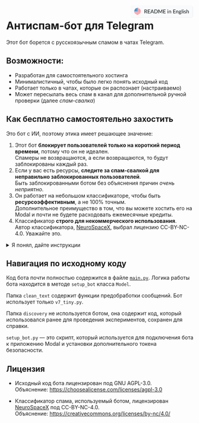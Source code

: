 <a href="./README.md">
   <img align="right" alt="README in English" src="./.github/readme-assets/readme-in-english.svg" height="36" /></a>
   
# Антиспам-бот для Telegram

Этот бот борется с русскоязычным спамом в чатах Telegram.

## Возможности:

- Разработан для самостоятельного хостинга
- Минималистичный, чтобы было легко понять исходный код
- Работает только в чатах, которые он распознает (настраиваемо)
- Может пересылать весь спам в канал для дополнительной ручной проверки (далее _спам-свалка_)

## Как бесплатно самостоятельно захостить

Это бот с ИИ, поэтому этика имеет решающее значение:

1. Этот бот **блокирует пользователей только на короткий период времени**, потому что он не идеален.  
   Спамеры не возвращаются, а если возвращаются, то будут заблокированы каждый раз.
2. Если у вас есть ресурсы, **следите за спам-свалкой для неправильно заблокированных пользователей**.  
   Быть заблокированными ботом без объяснения причин _очень неприятно_.
3. Он работает на небольшом классификаторе, чтобы быть **ресурсоэффективным**, а не 100% точным.  
   Дополнительное преимущество в том, что вы можете хостить его на Modal и почти не будете расходовать ежемесячные кредиты.
4. Классификатор **строго для некоммерческого использования**.  
   Автор классификатора, [NeuroSpaceX](https://huggingface.co/NeuroSpaceX), выбрал лицензию CC-BY-NC-4.0. Уважайте это.

<details><summary>Я понял, дайте инструкции</summary>

&nbsp;  
Вам понадобится установленный [uv](https://github.com/astral-sh/uv).

1. Склонируйте этот проект
2. Запустите `uv sync` для установки зависимостей
3. Переименуйте файл `.env.sample` в `.env`
4. Создайте аккаунт на [modal.com](https://modal.com); там будет хоститься бот
   1. Запустите в терминале `uv run modal setup` для входа в Modal
5. Скачайте архив `classifier.zip` с [последнего релиза на GitHub](https://github.com/illright/telegram-antispam/releases/latest) (ищите раздел "Assets") и распакуйте его в эту папку
6. Создайте Telegram-бота с помощью [@BotFather](https://t.me/BotFather)
   1. Скопируйте токен бота в `TELEGRAM_BOT_TOKEN` в файле `.env`, удалив оттуда токен-пример
7. [Создайте длинный пароль](https://bitwarden.com/password-generator/#password-generator) (50 символов) и скопируйте его в `EXTRA_SECURITY_TOKEN` в файле `.env`, удалив оттуда значение-пример.
8. Создайте секрет на Modal с помощью этих команд:
   1. `source .env` для загрузки переменных окружения в ваш шелл
   2. `uv run modal secret create antispam-telegram-bot-token EXTRA_SECURITY_TOKEN=$EXTRA_SECURITY_TOKEN TELEGRAM_BOT_TOKEN=$TELEGRAM_BOT_TOKEN`
9. Создайте канал, куда бот сможет пересылать спам для ручной проверки. Пригласите вашего Telegram-бота как участника (необязательно, но рекомендуется).
10. Перейдите в `main.py` и найдите `allowed_chats`. Замените пример чата на свой. См. описания параметров в классе `ChatSettings`. Все параметры необязательны.
11. Запустите `uv run modal deploy main` для развертывания бота на Modal
    1. Он выведет веб-эндпоинт:
       ```
       ├── 🔨 Created web endpoint for Model.process_update => https://something-something.modal.run
       ```
       Скопируйте `https://something-something.modal.run` в `WEBHOOK_URL` в файле `.env`, удалив пример значения
12. Запустите `uv run setup_bot.py` для подключения бота к вашему приложению Modal и установки дополнительного токена безопасности
13. Пригласите бота в ваш чат. Готово!

</details>

## Навигация по исходному коду

Код бота почти полностью содержится в файле [`main.py`](./main.py). Логика работы бота находится в методе `setup_bot` класса `Model`.

Папка `clean_text` содержит функции предобработки сообщений. Бот использует только `v7_tiny.py`.

Папка `discovery` не используется ботом, она содержит код, который использовался ранее для проведения экспериментов, сохранен для справки.

`setup_bot.py` — это скрипт, который используется для подключения бота к приложению Modal и установки дополнительного токена безопасности.

## Лицензия

- Исходный код бота лицензирован под GNU AGPL-3.0.  
  Объяснение: https://choosealicense.com/licenses/agpl-3.0

- Классификатор спама, используемый ботом, лицензирован [NeuroSpaceX](https://huggingface.co/NeuroSpaceX) под CC-BY-NC-4.0.  
  Объяснение: https://creativecommons.org/licenses/by-nc/4.0/
